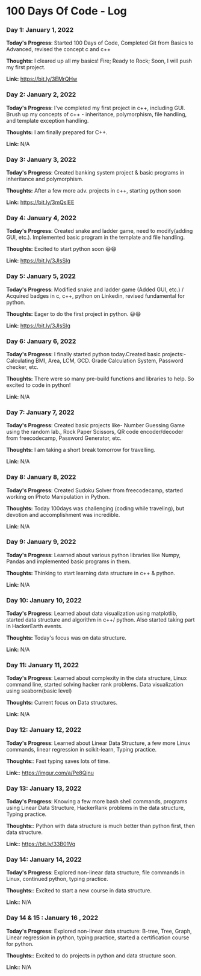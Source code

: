 # 100 Days Of Code - Log

### Day 1: January  1, 2022

**Today's Progress**: Started 100 Days of Code, Completed Git from Basics to Advanced, revised the concept c and c++

**Thoughts:**  I cleared up all my basics! Fire; Ready to Rock; Soon, I will push my first project.

**Link:** https://bit.ly/3EMrQHw

### Day 2: January  2, 2022

**Today's Progress**: I've completed my first project in c++, including GUI. Brush up my concepts of c++ - inheritance, polymorphism, file handling, and template exception handling.

**Thoughts:**  I am finally prepared for C++.

  **Link:** N/A

### Day 3: January  3, 2022

**Today's Progress**: Created banking system project & basic programs in inheritance and polymorphism.

**Thoughts:**  After a few more adv. projects in c++, starting python soon

  **Link:**  https://bit.ly/3mQsIEE

### Day 4: January  4, 2022

**Today's Progress**: Created snake and ladder game, need to modify(adding GUI, etc.).
Implemented  basic program in the template and file handling.

**Thoughts:**  Excited to start python soon 😃😄

  **Link:**  https://bit.ly/3JIsSIg

### Day 5: January  5, 2022

**Today's Progress**: Modified snake and ladder game (Added GUI, etc.) / Acquired badges in c, c++, python on Linkedin,  revised fundamental for python.

**Thoughts:**  Eager to do the first project in python. 😃😄

  **Link:**  https://bit.ly/3JIsSIg

### Day 6: January  6, 2022

**Today's Progress**: I finally started python today.Created basic projects:- Calculating BMI, Area, LCM, GCD. Grade Calculation System, Password checker, etc.

**Thoughts:**  There were so many pre-build functions and libraries to help. So excited to code in python!

  **Link:**  N/A

### Day 7: January  7, 2022

**Today's Progress**: Created basic projects like- Number Guessing Game using the random lab., Rock Paper Scissors, QR code encoder/decoder from freecodecamp, Password Generator, etc.

**Thoughts:**  I am taking a short break tomorrow for travelling.

  **Link:**  N/A

### Day 8: January  8, 2022

**Today's Progress**: Created Sudoku Solver from freecodecamp, started working on Photo Manipulation in Python.

**Thoughts:**  Today 100days was challenging (coding while traveling), but devotion and    accomplishment was incredible.

  **Link:**  N/A

### Day 9: January  9, 2022

**Today's Progress**: Learned about various python libraries like Numpy, Pandas and implemented basic programs in them.

**Thoughts:**  Thinking to start learning data structure in c++ & python.

  **Link:**  N/A

### Day 10: January  10, 2022

**Today's Progress**: Learned about data visualization using matplotlib, started data structure and algorithm in c++/ python. Also started taking part in HackerEarth events.

**Thoughts:**  Today's focus was on data structure.

**Link:**  N/A

### Day 11: January  11, 2022

**Today's Progress**: Learned about complexity in the data structure, Linux command line, started solving hacker rank problems. Data visualization using seaborn(basic level)

**Thoughts:**  Current focus on Data structures.

**Link:**  N/A

### Day 12: January  12, 2022

**Today's Progress**: Learned about Linear Data Structure, a few more Linux commands, linear regression in scikit-learn, Typing practice.

**Thoughts:**:  Fast typing saves lots of time.

**Link:**: https://imgur.com/a/Pe8Qjnu

### Day 13: January  13, 2022

**Today's Progress**:  Knowing a few more bash shell commands, programs using Linear Data Structure, HackerRank problems in the data structure, Typing practice.

**Thoughts:**: Python with data structure is much better than python first, then data structure. 

**Link:**: https://bit.ly/33B01Vq

### Day 14: January  14, 2022

**Today's Progress**:  Explored non-linear data structure, file commands in Linux, continued python, typing practice.

**Thoughts:**: Excited to start a new course in data structure.

**Link:**: N/A

### Day 14 & 15 : January 16 , 2022

**Today's Progress**:  Explored non-linear data structure: B-tree, Tree, Graph, Linear regression in python, typing practice, started a certification course for python.

**Thoughts:**:  Excited to do projects in python and data structure soon.

**Link:**: N/A

